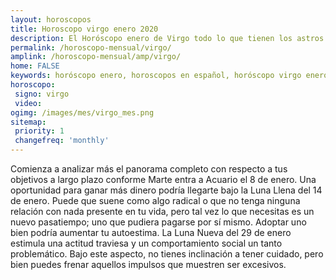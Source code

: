 ```yaml
---
layout: horoscopos
title: Horoscopo virgo enero 2020
description: El Horóscopo enero de Virgo todo lo que tienen los astros preparados para este mes, amor, trabajo, familia. Todo sobre astrologia, tarot, predicciones. Horoscopo gratis en español, predicciones y astrología.
permalink: /horoscopo-mensual/virgo/
amplink: /horoscopo-mensual/amp/virgo/
home: FALSE
keywords: horóscopo enero, horoscopos en español, horóscopo virgo enero , horóscopo esperanza gracia, horoscop, horóscopos gratis, horoscopo virgo, Tarot, Astrologia, Zodíaco, virgo, horoscopo gratis, horoscopo del mes 
horoscopo:
 signo: virgo
 video:  
ogimg: /images/mes/virgo_mes.png
sitemap:
 priority: 1
 changefreq: 'monthly'
---
```



Comienza a analizar más el panorama completo con respecto a tus objetivos a largo plazo conforme Marte entra a Acuario el 8 de enero. Una oportunidad para ganar más dinero podría llegarte bajo la Luna Llena del 14 de enero. Puede que suene como algo radical o que no tenga ninguna relación con nada presente en tu vida, pero tal vez lo que necesitas es un nuevo pasatiempo; uno que pudiera pagarse por sí mismo. Adoptar uno bien podría aumentar tu autoestima. La Luna Nueva del 29 de enero estimula una actitud traviesa y un comportamiento social un tanto problemático. Bajo este aspecto, no tienes inclinación a tener cuidado, pero bien puedes frenar aquellos impulsos que muestren ser excesivos.